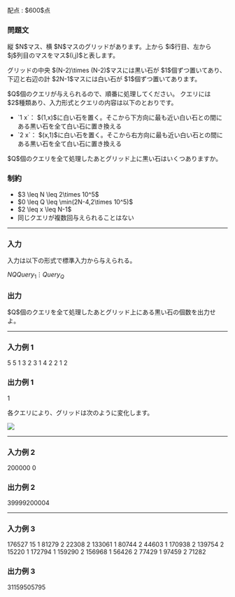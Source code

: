 
<div>

<span>

<span>

<p>
配点 : $600$点
</p>

<div>

<section>

### **問題文**

<p>
縦 $N$マス、横 $N$マスのグリッドがあります。上から $i$行目、左から $j$列目のマスをマス$(i,j)$と表します。
</p>

<p>
グリッドの中央 $(N-2)\times (N-2)$マスには黒い石が $1$個ずつ置いてあり、下辺と右辺の計 $2N-1$マスには白い石が $1$個ずつ置いてあります。
</p>

<p>
$Q$個のクエリが与えられるので、順番に処理してください。
クエリには $2$種類あり、入力形式とクエリの内容は以下のとおりです。
</p>

<ul>

<li>
`1 x`： $(1,x)$に白い石を置く。そこから下方向に最も近い白い石との間にある黒い石を全て白い石に置き換える
</li>

<li>
`2 x`： $(x,1)$に白い石を置く。そこから右方向に最も近い白い石との間にある黒い石を全て白い石に置き換える
</li>

</ul>

<p>
$Q$個のクエリを全て処理したあとグリッド上に黒い石はいくつありますか。
</p>

</section>

</div>

<div>

<section>

### **制約**

<ul>

<li>
$3 \leq N \leq 2\times 10^5$
</li>

<li>
$0 \leq Q \leq \min(2N-4,2\times 10^5)$
</li>

<li>
$2 \leq x \leq N-1$
</li>

<li>
同じクエリが複数回与えられることはない
</li>

</ul>

</section>

</div>

---

<div>

<div>

<section>

### **入力**

<p>
入力は以下の形式で標準入力から与えられる。
</p>

<div>

$N$$Q$$Query_1$$\vdots$$Query_Q$
</div>

</section>

</div>

<div>

<section>

### **出力**

<p>
$Q$個のクエリを全て処理したあとグリッド上にある黒い石の個数を出力せよ。
</p>

</section>

</div>

</div>

---

<div>

<section>

### **入力例 1**

<div>

5 5
1 3
2 3
1 4
2 2
1 2

</div>

</section>

</div>

<div>

<section>

### **出力例 1**

<div>

1

</div>

<p>
各クエリにより、グリッドは次のように変化します。
</p>

<p>

<img src="https://img.atcoder.jp/ghi/31ba2cd6b3155b137f0e007299225028.png">

</img>

</p>

</section>

</div>

---

<div>

<section>

### **入力例 2**

<div>

200000 0

</div>

</section>

</div>

<div>

<section>

### **出力例 2**

<div>

39999200004

</div>

</section>

</div>

---

<div>

<section>

### **入力例 3**

<div>

176527 15
1 81279
2 22308
2 133061
1 80744
2 44603
1 170938
2 139754
2 15220
1 172794
1 159290
2 156968
1 56426
2 77429
1 97459
2 71282

</div>

</section>

</div>

<div>

<section>

### **出力例 3**

<div>

31159505795

</div>

</section>

</div>

</span>

</span>

</div>
